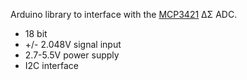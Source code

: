 Arduino library to interface with the [MCP3421](https://www.microchip.com/datasheet/MCP3421) &Delta;&Sigma; ADC.

* 18 bit
* +/- 2.048V signal input
* 2.7-5.5V power supply
* I2C interface
